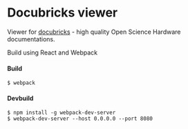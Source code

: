 Docubricks viewer
===========================

Viewer for [docubricks](http://docubricks.com/) - high quality Open Science Hardware documentations.


Build using React and Webpack


#### Build

``
$ webpack
``


#### Devbuild

```
$ npm install -g webpack-dev-server
$ webpack-dev-server --host 0.0.0.0 --port 8080

```
